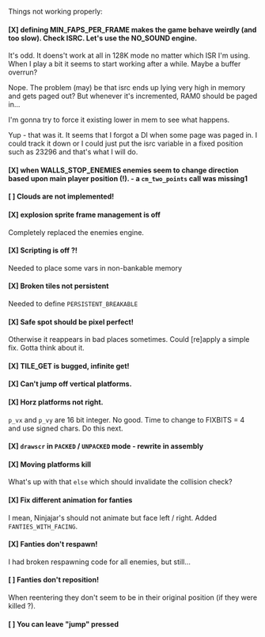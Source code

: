 Things not working properly:

#### [X] defining MIN_FAPS_PER_FRAME makes the game behave weirdly (and too slow). Check ISRC. Let's use the NO_SOUND engine.

It's odd. It doens't work at all in 128K mode no matter which ISR I'm using. When I play a bit it seems to start working after a while. Maybe a buffer overrun? 

Nope. The problem (may) be that isrc ends up lying very high in memory and gets paged out? But whenever it's incremented, RAM0 should be paged in...

I'm gonna try to force it existing lower in mem to see what happens.

Yup - that was it. It seems that I forgot a DI when some page was paged in. I could track it down or I could just put the isrc variable in a fixed position such as 23296 and that's what I will do.

#### [X] when WALLS_STOP_ENEMIES enemies seem to change direction based upon main player position (!). - a `cm_two_points` call was missing1

#### [ ] Clouds are not implemented!

#### [X] explosion sprite frame management is off

Completely replaced the enemies engine.

#### [X] Scripting is off ?!

Needed to place some vars in non-bankable memory

#### [X] Broken tiles not persistent

Needed to define `PERSISTENT_BREAKABLE`

#### [X] Safe spot should be pixel perfect!

Otherwise it reappears in bad places sometimes. Could [re]apply a simple fix. Gotta think about it.

#### [X] TILE_GET is bugged, infinite get!

#### [X] Can't jump off vertical platforms.

#### [X] Horz platforms not right.

`p_vx` and `p_vy` are 16 bit integer. No good. Time to change to FIXBITS = 4 and use signed chars. Do this next.

#### [X] `drawscr` in `PACKED` / `UNPACKED` mode - rewrite in assembly

#### [X] Moving platforms kill

What's up with that `else` which should invalidate the collision check?

#### [X] Fix different animation for fanties

I mean, Ninjajar's should not animate but face left / right. Added `FANTIES_WITH_FACING`.

#### [X] Fanties don't respawn!

I had broken respawning code for all enemies, but still...

#### [ ] Fanties don't reposition!

When reentering they don't seem to be in their original position (if they were killed ?).

#### [ ] You can leave "jump" pressed

